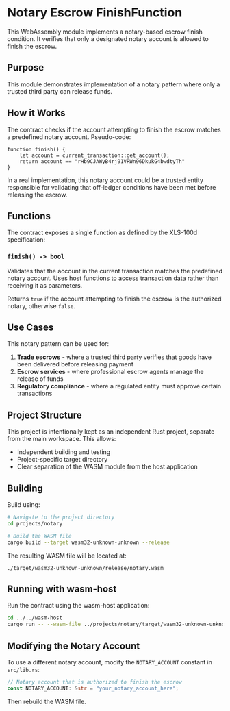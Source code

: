 # Notary Escrow FinishFunction

This WebAssembly module implements a notary-based escrow finish condition. It verifies that only a designated notary account is allowed to finish the escrow.

## Purpose

This module demonstrates implementation of a notary pattern where only a trusted third party can release funds.

## How it Works

The contract checks if the account attempting to finish the escrow matches a predefined notary account. Pseudo-code:

```
function finish() {
    let account = current_transaction::get_account();
    return account == "rHb9CJAWyB4rj91VRWn96DkukG4bwdtyTh"
}
```

In a real implementation, this notary account could be a trusted entity responsible for validating that off-ledger conditions have been met before releasing the escrow.

## Functions

The contract exposes a single function as defined by the XLS-100d specification:

### `finish() -> bool`

Validates that the account in the current transaction matches the predefined notary account. Uses host functions to access transaction data rather than receiving it as parameters.

Returns `true` if the account attempting to finish the escrow is the authorized notary, otherwise `false`.

## Use Cases

This notary pattern can be used for:
1. **Trade escrows** - where a trusted third party verifies that goods have been delivered before releasing payment
2. **Escrow services** - where professional escrow agents manage the release of funds
3. **Regulatory compliance** - where a regulated entity must approve certain transactions

## Project Structure

This project is intentionally kept as an independent Rust project, separate from the main workspace. This allows:
- Independent building and testing
- Project-specific target directory
- Clear separation of the WASM module from the host application

## Building

Build using:

```bash
# Navigate to the project directory
cd projects/notary

# Build the WASM file
cargo build --target wasm32-unknown-unknown --release
```

The resulting WASM file will be located at:
```
./target/wasm32-unknown-unknown/release/notary.wasm
```

## Running with wasm-host

Run the contract using the wasm-host application:

```bash
cd ../../wasm-host
cargo run -- --wasm-file ../projects/notary/target/wasm32-unknown-unknown/release/notary.wasm --test-case success
```

## Modifying the Notary Account

To use a different notary account, modify the `NOTARY_ACCOUNT` constant in `src/lib.rs`:

```rust
// Notary account that is authorized to finish the escrow
const NOTARY_ACCOUNT: &str = "your_notary_account_here";
```

Then rebuild the WASM file. 
